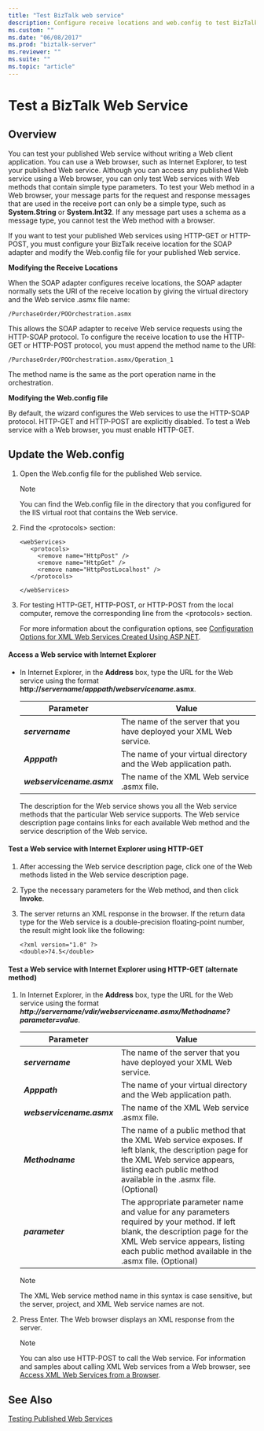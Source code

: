 ```yaml
---
title: "Test BizTalk web service"
description: Configure receive locations and web.config to test BizTalk web service in a web browser
ms.custom: ""
ms.date: "06/08/2017"
ms.prod: "biztalk-server"
ms.reviewer: ""
ms.suite: ""
ms.topic: "article"
---
```

# Test a BizTalk Web Service

## Overview
You can test your published Web service without writing a Web client application. You can use a Web browser, such as Internet Explorer, to test your published Web service. Although you can access any published Web service using a Web browser, you can only test Web services with Web methods that contain simple type parameters. To test your Web method in a Web browser, your message parts for the request and response messages that are used in the receive port can only be a simple type, such as **System.String** or **System.Int32**. If any message part uses a schema as a message type, you cannot test the Web method with a browser.  
  
 If you want to test your published Web services using HTTP-GET or HTTP-POST, you must configure your BizTalk receive location for the SOAP adapter and modify the Web.config file for your published Web service.  
  
 **Modifying the Receive Locations**  
  
 When the SOAP adapter configures receive locations, the SOAP adapter normally sets the URI of the receive location by giving the virtual directory and the Web service .asmx file name:  
  
```  
/PurchaseOrder/POOrchestration.asmx  
```  
  
 This allows the SOAP adapter to receive Web service requests using the HTTP-SOAP protocol. To configure the receive location to use the HTTP-GET or HTTP-POST protocol, you must append the method name to the URI:  
  
```  
/PurchaseOrder/POOrchestration.asmx/Operation_1  
```  
  
 The method name is the same as the port operation name in the orchestration.  
  
 **Modifying the Web.config file**  
  
 By default, the wizard configures the Web services to use the HTTP-SOAP protocol. HTTP-GET and HTTP-POST are explicitly disabled. To test a Web service with a Web browser, you must enable HTTP-GET.  
  
## Update the Web.config
  
1. Open the Web.config file for the published Web service.  
  
   > [!NOTE]
   >  You can find the Web.config file in the directory that you configured for the IIS virtual root that contains the Web service.  
  
2. Find the \<protocols\> section:  
  
   ```  
   <webServices>  
      <protocols>  
        <remove name="HttpPost" />  
        <remove name="HttpGet" />  
        <remove name="HttpPostLocalhost" />  
      </protocols>  
  
   </webServices>  
   ```  
  
3. For testing HTTP-GET, HTTP-POST, or HTTP-POST from the local computer, remove the corresponding line from the \<protocols\> section.  
  
   For more information about the configuration options, see [Configuration Options for XML Web Services Created Using ASP.NET](/previous-versions/dotnet/netframework-4.0/b2c0ew36(v=vs.100)). 
  
#### Access a Web service with Internet Explorer  
  
- In Internet Explorer, in the **Address** box, type the URL for the Web service using the format **http://<em>servername</em>/*apppath*/*webservicename*.asmx**.  
  
  |Parameter|Value|  
  |---------------|-----------|  
  |***servername***|The name of the server that you have deployed your XML Web service.|  
  |***Apppath***|The name of your virtual directory and the Web application path.|  
  |***webservicename.asmx***|The name of the XML Web service .asmx file.|  
  
  The description for the Web service shows you all the Web service methods that the particular Web service supports. The Web service description page contains links for each available Web method and the service description of the Web service.  
  
#### Test a Web service with Internet Explorer using HTTP-GET  
  
1.  After accessing the Web service description page, click one of the Web methods listed in the Web service description page.  
  
2.  Type the necessary parameters for the Web method, and then click **Invoke**.  
  
3.  The server returns an XML response in the browser. If the return data type for the Web service is a double-precision floating-point number, the result might look like the following:  
  
    ```  
    <?xml version="1.0" ?>  
    <double>74.5</double>  
    ```  
  
#### Test a Web service with Internet Explorer using HTTP-GET (alternate method)  
  
1.  In Internet Explorer, in the **Address** box, type the URL for the Web service using the format ***http://servername/vdir/webservicename.asmx/Methodname?parameter=value***.  
  
    |Parameter|Value|  
    |---------------|-----------|  
    |***servername***|The name of the server that you have deployed your XML Web service.|  
    |***Apppath***|The name of your virtual directory and the Web application path.|  
    |***webservicename.asmx***|The name of the XML Web service .asmx file.|  
    |***Methodname***|The name of a public method that the XML Web service exposes. If left blank, the description page for the XML Web service appears, listing each public method available in the .asmx file. (Optional)|  
    |***parameter***|The appropriate parameter name and value for any parameters required by your method. If left blank, the description page for the XML Web service appears, listing each public method available in the .asmx file. (Optional)|  
  
    > [!NOTE]
    >  The XML Web service method name in this syntax is case sensitive, but the server, project, and XML Web service names are not.  
  
2.  Press Enter. The Web browser displays an XML response from the server.  
  
    > [!NOTE]
    >  You can also use HTTP-POST to call the Web service. For information and samples about calling XML Web services from a Web browser, see [Access XML Web Services from a Browser](/previous-versions/dotnet/netframework-4.0/45fez2a8(v=vs.100)).  
  
## See Also  
 [Testing Published Web Services](../core/testing-published-web-services.md)